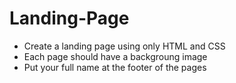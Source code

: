 # Landing-Page

- Create a landing page using only HTML and CSS
- Each page should have a backgroung image
- Put your full name at the footer of the pages